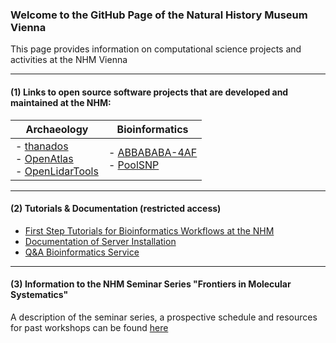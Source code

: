 ### Welcome to the GitHub Page of the Natural History Museum Vienna

This page provides information on computational science projects and activities at the NHM Vienna

* * *

#### (1) Links to open source software projects that are developed and maintained at the NHM:

| Archaeology                                                                                                                                                                           | Bioinformatics                                                                                                            |
| ------------------------------------------------------------------------------------------------------------------------------------------------------------------------------------- | ------------------------------------------------------------------------------------------------------------------------- |
| -   [thanados](https://github.com/nhmvienna/thanados)<br>-   [OpenAtlas](https://github.com/nhmvienna/OpenAtlas)<br>-   [OpenLidarTools](https://github.com/nhmvienna/OpenLidarTools) | -   [ABBABABA-4AF](https://github.com/nhmvienna/ABBABABA-4AF)<br>     -   [PoolSNP](https://github.com/nhmvienna/PoolSNP) |

* * *

#### (2) Tutorials & Documentation (restricted access)

-   [First Step Tutorials for Bioinformatics Workflows at the NHM](https://github.com/nhmvienna/FirstSteps)
-   [Documentation of Server Installation](https://github.com/nhmvienna/PhyloserverInstallationDocs)
-   [Q&A Bioinformatics Service](https://github.com/nhmvienna/BioinformaticsService)

* * *

#### (3) Information to the NHM Seminar Series "**Frontiers in Molecular Systematics**"

A description of the seminar series, a prospective schedule and resources for past workshops can be found [here](SeminarSeries.md)
